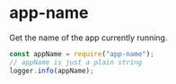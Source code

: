# app-name

Get the name of the app currently running.

```javascript
const appName = require("app-name");
// appName is just a plain string
logger.info(appName);
```
